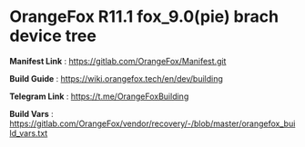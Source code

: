 # OrangeFox R11.1 fox_9.0(pie) brach device tree


<b> Manifest Link</b>  :  https://gitlab.com/OrangeFox/Manifest.git


<b> Build Guide</b>  : https://wiki.orangefox.tech/en/dev/building


<b> Telegram Link</b>  :  https://t.me/OrangeFoxBuilding


<b> Build Vars</b>  : https://gitlab.com/OrangeFox/vendor/recovery/-/blob/master/orangefox_build_vars.txt
